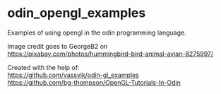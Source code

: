 # odin_opengl_examples
Examples of using opengl in the odin programming language.

Image credit goes to GeorgeB2 on https://pixabay.com/photos/hummingbird-bird-animal-avian-8275997/

Created with the help of:  
https://github.com/vassvik/odin-gl_examples  
https://github.com/bg-thompson/OpenGL-Tutorials-In-Odin
